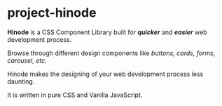 # project-hinode
**Hinode** is a CSS Component Library built for **_quicker_** and **_easier_** web development process.

Browse through different design components like *buttons, cards, forms, carousel, etc.*

Hinode makes the designing of your web development process less daunting.

It is written in pure CSS and Vanilla JavaScript.



